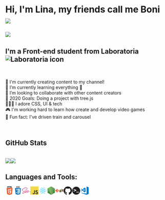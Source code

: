 # Hi, I'm Lina, my friends call me Boni <img width='80px' src='https://i.pinimg.com/originals/93/63/eb/9363ebc5e8fad43049a09b57b77022fe.gif'>

![](https://komarev.com/ghpvc/?username=linaurena&color=gray)

## I'm a Front-end student from Laboratoria  <img alt="Laboratoria icon" width="20px" src="https://avatars2.githubusercontent.com/u/7280695?s=200&v=4" />

</br>

🔭 I'm currently creating content to my channel!
</br>
🌱 I’m currently learning everything 🤣
</br>
👯 I’m looking to collaborate with other content creators
</br>
🎯 2020 Goals: Doing a project with tree.js
</br>
👩🏻‍🚀 I adore CSS, UI & tech
</br>
🎮 I'm working hard to learn how create and develop video games
</br>
🥴 Fun fact: I've driven train and carousel

</br>

## GitHub Stats

</br>

<img align="left" src="https://github-readme-stats.vercel.app/api/top-langs/?username=linaurena&&bg_color=30,e96443,904e95&title_color=fff&text_color=fff" />

<img align="left" src="https://github-readme-stats.vercel.app/api?username=linaurena&bg_color=30,e96443,904e95&title_color=fff&text_color=fff" />

</br>

## Languages and Tools:

<img align="left" alt="HTML5" width="26px" src="https://raw.githubusercontent.com/github/explore/80688e429a7d4ef2fca1e82350fe8e3517d3494d/topics/html/html.png" />

<img align="left" alt="CSS3" width="26px" src="https://raw.githubusercontent.com/github/explore/80688e429a7d4ef2fca1e82350fe8e3517d3494d/topics/css/css.png" />

<img align="left" alt="Sass" width="26px" src="https://raw.githubusercontent.com/github/explore/80688e429a7d4ef2fca1e82350fe8e3517d3494d/topics/sass/sass.png" />

<img align="left" alt="JavaScript" width="26px" src="https://raw.githubusercontent.com/github/explore/80688e429a7d4ef2fca1e82350fe8e3517d3494d/topics/javascript/javascript.png" />

<img align="left" alt="React" width="26px" src="https://raw.githubusercontent.com/github/explore/80688e429a7d4ef2fca1e82350fe8e3517d3494d/topics/react/react.png" />

<img align="left" alt="Node.js" width="26px" src="https://raw.githubusercontent.com/github/explore/80688e429a7d4ef2fca1e82350fe8e3517d3494d/topics/nodejs/nodejs.png" />

<img align="left" alt="Git" width="26px" src="https://raw.githubusercontent.com/github/explore/80688e429a7d4ef2fca1e82350fe8e3517d3494d/topics/git/git.png" />

<img align="left" alt="GitHub" width="26px" src="https://raw.githubusercontent.com/github/explore/78df643247d429f6cc873026c0622819ad797942/topics/github/github.png" />

<img align="left" alt="Terminal" width="26px" src="https://raw.githubusercontent.com/github/explore/80688e429a7d4ef2fca1e82350fe8e3517d3494d/topics/terminal/terminal.png" />

<img align="left" alt="Visual Studio Code" width="26px" src="https://raw.githubusercontent.com/github/explore/80688e429a7d4ef2fca1e82350fe8e3517d3494d/topics/visual-studio-code/visual-studio-code.png" />